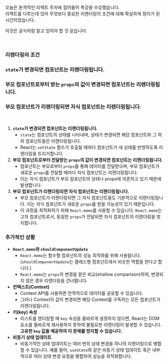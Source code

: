 <p data-ke-size="size16">오늘은 본격적인 리액트 주차에 접어들어 특강을 수강했습니다.<br />리액트를 다루는데 있어 무엇보다 중요한 리렌더링의 조건에 대해 확실하게 정리가 된 시간이었습니다.</p>
<p data-ke-size="size16">이것은 공식처럼 알고 있어야 할 것 같습니다.</p>
<p data-ke-size="size16">&nbsp;</p>
<h3 data-ke-size="size23">리렌더링의 조건</h3>
<h3 data-ke-size="size23"><code>state</code>가 변경되면 컴포넌트는 리렌더링됩니다.</h3>
<h3 data-ke-size="size23">부모 컴포넌트로부터 받는 <code>props</code>의 값이 변경되면 컴포넌트는 리렌더링됩니다.</h3>
<h3 data-ke-size="size23">부모 컴포넌트가 리렌더링되면 자식 컴포넌트는 리렌더링됩니다.</h3>
<p data-ke-size="size16">&nbsp;</p>
<ol style="list-style-type: decimal;" data-ke-list-type="decimal">
<li><b><code>state</code>가 변경되면 컴포넌트는 리렌더링됩니다.</b>
<ul style="list-style-type: disc;" data-ke-list-type="disc">
<li><code>state</code>는 컴포넌트의 상태를 나타내며, 상태가 변경되면 해당 컴포넌트와 그 하위 컴포넌트들은 리렌더링됩니다.</li>
<li>React는 <code>setState</code> 함수가 호출될 때마다 컴포넌트가 새 상태를 반영하도록 리렌더링을 트리거합니다.</li>
</ul>
</li>
<li><b>부모 컴포넌트로부터 전달받는 <code>props</code>의 값이 변경되면 컴포넌트는 리렌더링됩니다.</b>
<ul style="list-style-type: disc;" data-ke-list-type="disc">
<li>컴포넌트는 부모로부터 <code>props</code>를 통해 데이터를 전달받으며, 부모 컴포넌트가 새로운 <code>props</code>를 전달할 때마다 자식 컴포넌트는 리렌더링됩니다.</li>
<li>이는 자식 컴포넌트가 부모 컴포넌트의 상태나 props에 의존하고 있기 때문에 발생합니다.</li>
</ul>
</li>
<li><b>부모 컴포넌트가 리렌더링되면 자식 컴포넌트는 리렌더링됩니다.</b>
<ul style="list-style-type: disc;" data-ke-list-type="disc">
<li>부모 컴포넌트가 리렌더링되면 그 자식 컴포넌트들도 기본적으로 리렌더링됩니다. 이는 자식 컴포넌트가 새로운 <code>props</code>를 받을 가능성이 있기 때문입니다.</li>
<li>이 과정을 최적화하기 위해 <code>React.memo</code>를 사용할 수 있습니다. <code>React.memo</code>는 고차 컴포넌트로서, 동일한 <code>props</code>가 전달되면 자식 컴포넌트의 리렌더링을 방지합니다.</li>
</ul>
</li>
</ol>
<h3 data-ke-size="size23">추가적인 상황</h3>
<ul style="list-style-type: disc;" data-ke-list-type="disc">
<li><b><code>React.memo</code>와 <code>shouldComponentUpdate</code></b>
<ul style="list-style-type: disc;" data-ke-list-type="disc">
<li><code>React.memo</code>는 함수형 컴포넌트의 성능 최적화를 위해 사용됩니다. (<code>shouldComponentUpdate</code>는 클래스형 컴포넌트에서 비슷한 역할을 한다고 합니다.)</li>
<li><code>React.memo</code>는 <code>props</code>의 변경을 얕은 비교(shallow comparison)하여, 변경되지 않은 경우 리렌더링을 건너뜁니다.</li>
</ul>
</li>
<li><b>컨텍스트(Context)</b>
<ul style="list-style-type: disc;" data-ke-list-type="disc">
<li>Context API를 사용하면 전역적으로 데이터를 공유할 수 있습니다.</li>
<li>그러나 Context의 값이 변경되면 해당 Context를 구독하는 모든 컴포넌트가 리렌더링됩니다.</li>
</ul>
</li>
<li><b>키(key) 속성</b>
<ul style="list-style-type: disc;" data-ke-list-type="disc">
<li>리스트를 렌더링할 때 <code>key</code> 속성을 올바르게 설정하지 않으면, React는 DOM 요소를 올바르게 재사용하지 못하여 불필요한 리렌더링이 발생할 수 있습니다. <b>고유한 <code>key</code> 값을 제공하여 이 문제를 방지할 수 있습니다.</b></li>
</ul>
</li>
<li><b>비동기 상태 업데이트</b>
<ul style="list-style-type: disc;" data-ke-list-type="disc">
<li>비동기적인 상태 업데이트는 여러 번의 상태 변경을 하나의 리렌더링으로 병합할 수 있습니다. 예를 들어, <code>useState</code>와 같은 비동기 상태 업데이트 훅은 내부적으로 여러 상태 변경 요청을 병합하여 성능을 최적화합니다.</li>
</ul>
</li>
</ul>